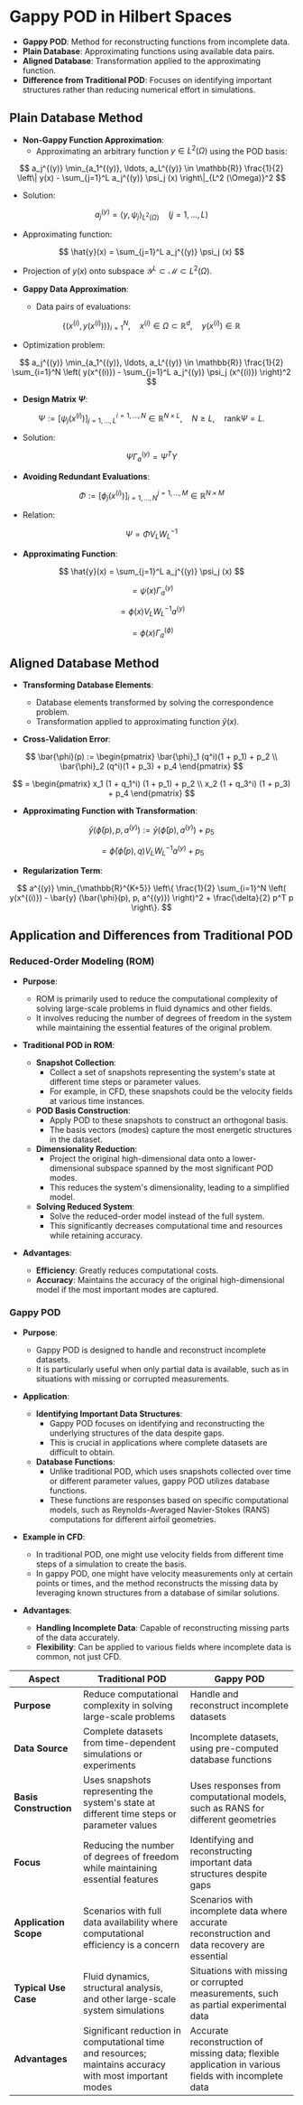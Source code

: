 # Gappy POD in Hilbert Spaces

- **Gappy POD**: Method for reconstructing functions from incomplete data.
- **Plain Database**: Approximating functions using available data pairs.
- **Aligned Database**: Transformation applied to the approximating function.
- **Difference from Traditional POD**: Focuses on identifying important structures rather than reducing numerical effort in simulations.

## Plain Database Method
- **Non-Gappy Function Approximation**: 
  - Approximating an arbitrary function $y \in L^2 (\Omega)$ using the POD basis:
    
$$
    a_j^{(y)} \min_{a_1^{(y)}, \ldots, a_L^{(y)} \in \mathbb{R}} \frac{1}{2} \left\| y(x) - \sum_{j=1}^L a_j^{(y)} \psi_j (x) \right\|_{L^2 (\Omega)}^2
    $$

  - Solution:
    
$$
    a_j^{(y)} = \langle y, \psi_j \rangle_{L^2 (\Omega)} \quad (j = 1, \ldots, L)
    $$

  - Approximating function:
    
$$
    \hat{y}(x) = \sum_{j=1}^L a_j^{(y)} \psi_j (x)
    $$

  - Projection of $y(x)$ onto subspace $\mathcal{Y}^L \subset \mathcal{M} \subset L^2 (\Omega)$.

- **Gappy Data Approximation**: 
  - Data pairs of evaluations:
    
$$
    \left\{ \left( x^{(i)}, y(x^{(i)}) \right) \right\}_{i=1}^N, \quad x^{(i)} \in \Omega \subset \mathbb{R}^d, \quad y(x^{(i)}) \in \mathbb{R}
    $$

  - Optimization problem:
    
$$
    a_j^{(y)} \min_{a_1^{(y)}, \ldots, a_L^{(y)} \in \mathbb{R}} \frac{1}{2} \sum_{i=1}^N \left( y(x^{(i)}) - \sum_{j=1}^L a_j^{(y)} \psi_j (x^{(i)}) \right)^2
    $$


- **Design Matrix $\Psi$**:
  
$$
  \Psi := \left[ \psi_j (x^{(i)}) \right]_{j=1, \ldots, L}^{i=1, \ldots, N} \in \mathbb{R}^{N \times L}, \quad N \geq L, \quad \text{rank} \Psi = L.
  $$

  - Solution:
    
$$
    \Psi \Gamma_{a}^{(y)} = \Psi^T Y
    $$


- **Avoiding Redundant Evaluations**:
  
$$
  \Phi := \left[ \phi_j (x^{(i)}) \right]_{i=1, \ldots, N}^{j=1, \ldots, M} \in \mathbb{R}^{N \times M}
  $$

  - Relation:
    
$$
    \Psi = \Phi V_L W_L^{-1}
    $$


- **Approximating Function**:
  
$$
  \hat{y}(x) = \sum_{j=1}^L a_j^{(y)} \psi_j (x)
  $$

  
$$
  = \psi (x) \Gamma_{a}^{(y)}
  $$

  
$$
  = \phi (x) V_L W_L^{-1} a^{(y)}
  $$

  
$$
  = \phi (x) \Gamma_{a}^{(\phi)}
  $$


## Aligned Database Method
- **Transforming Database Elements**:
  - Database elements transformed by solving the correspondence problem.
  - Transformation applied to approximating function $\hat{y}(x)$.

- **Cross-Validation Error**:
  
$$
  \bar{\phi}(p) := \begin{pmatrix} \bar{\phi}_1 (q^i)(1 + p_1) + p_2 \\ \bar{\phi}_2 (q^i)(1 + p_3) + p_4 \end{pmatrix}
  $$

  
$$
  = \begin{pmatrix} x_1 (1 + q_1^i) (1 + p_1) + p_2 \\ x_2 (1 + q_3^i) (1 + p_3) + p_4 \end{pmatrix}
  $$


- **Approximating Function with Transformation**:
  
$$
  \bar{y} (\bar{\phi}(p), p, a^{(y)}) := \bar{y} (\bar{\phi}(p), a^{(y)}) + p_5
  $$

  
$$
  = \bar{\phi} (\bar{\phi}(p), q) V_L W_L^{-1} a^{(y)} + p_5
  $$


- **Regularization Term**:
  
$$
  a^{(y)} \min_{\mathbb{R}^{K+5}} \left\{ \frac{1}{2} \sum_{i=1}^N \left( y(x^{(i)}) - \bar{y} (\bar{\phi}(p), p, a^{(y)}) \right)^2 + \frac{\delta}{2} p^T p \right\}.
  $$


## Application and Differences from Traditional POD

### Reduced-Order Modeling (ROM)
- **Purpose**: 
  - ROM is primarily used to reduce the computational complexity of solving large-scale problems in fluid dynamics and other fields.
  - It involves reducing the number of degrees of freedom in the system while maintaining the essential features of the original problem.

- **Traditional POD in ROM**:
  - **Snapshot Collection**:
    - Collect a set of snapshots representing the system's state at different time steps or parameter values.
    - For example, in CFD, these snapshots could be the velocity fields at various time instances.
  - **POD Basis Construction**:
    - Apply POD to these snapshots to construct an orthogonal basis.
    - The basis vectors (modes) capture the most energetic structures in the dataset.
  - **Dimensionality Reduction**:
    - Project the original high-dimensional data onto a lower-dimensional subspace spanned by the most significant POD modes.
    - This reduces the system's dimensionality, leading to a simplified model.
  - **Solving Reduced System**:
    - Solve the reduced-order model instead of the full system.
    - This significantly decreases computational time and resources while retaining accuracy.

- **Advantages**:
  - **Efficiency**: Greatly reduces computational costs.
  - **Accuracy**: Maintains the accuracy of the original high-dimensional model if the most important modes are captured.

### Gappy POD
- **Purpose**:
  - Gappy POD is designed to handle and reconstruct incomplete datasets.
  - It is particularly useful when only partial data is available, such as in situations with missing or corrupted measurements.

- **Application**:
  - **Identifying Important Data Structures**:
    - Gappy POD focuses on identifying and reconstructing the underlying structures of the data despite gaps.
    - This is crucial in applications where complete datasets are difficult to obtain.
  - **Database Functions**:
    - Unlike traditional POD, which uses snapshots collected over time or different parameter values, gappy POD utilizes database functions.
    - These functions are responses based on specific computational models, such as Reynolds-Averaged Navier-Stokes (RANS) computations for different airfoil geometries.

- **Example in CFD**:
  - In traditional POD, one might use velocity fields from different time steps of a simulation to create the basis.
  - In gappy POD, one might have velocity measurements only at certain points or times, and the method reconstructs the missing data by leveraging known structures from a database of similar solutions.

- **Advantages**:
  - **Handling Incomplete Data**: Capable of reconstructing missing parts of the data accurately.
  - **Flexibility**: Can be applied to various fields where incomplete data is common, not just CFD.

| Aspect                 | Traditional POD                                      | Gappy POD                                         |
|------------------------|------------------------------------------------------|--------------------------------------------------|
| **Purpose**            | Reduce computational complexity in solving large-scale problems | Handle and reconstruct incomplete datasets       |
| **Data Source**        | Complete datasets from time-dependent simulations or experiments | Incomplete datasets, using pre-computed database functions |
| **Basis Construction** | Uses snapshots representing the system's state at different time steps or parameter values | Uses responses from computational models, such as RANS for different geometries |
| **Focus**              | Reducing the number of degrees of freedom while maintaining essential features | Identifying and reconstructing important data structures despite gaps |
| **Application Scope**  | Scenarios with full data availability where computational efficiency is a concern | Scenarios with incomplete data where accurate reconstruction and data recovery are essential |
| **Typical Use Case**   | Fluid dynamics, structural analysis, and other large-scale system simulations | Situations with missing or corrupted measurements, such as partial experimental data |
| **Advantages**         | Significant reduction in computational time and resources; maintains accuracy with most important modes | Accurate reconstruction of missing data; flexible application in various fields with incomplete data |

